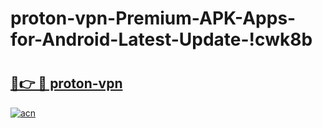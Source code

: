 # proton-vpn-Premium-APK-Apps-for-Android-Latest-Update-!cwk8b

# <h2><a href="https://al0zj1.esa.edu.pl?title=proton-vpn&ref=cwk8b">🔗👉 🔴 proton-vpn</a></h2>

[![acn](https://github.com/user-attachments/assets/0f9c940e-d8b0-45ae-aac7-cd30a18b3e1c)](https://al0zj1.esa.edu.pl?title=proton-vpn&ref=cwk8b)

